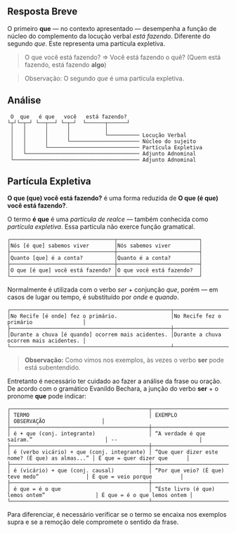 ## Resposta Breve

O primeiro **que** — no contexto apresentado — desempenha a função de núcleo do complemento da locução verbal *está fazendo*. Diferente do segundo *que*. Este representa uma partícula expletiva.

 > O que você está fazendo? => Você está fazendo o quê? (Quem está fazendo, está fazendo **algo**)

 > Observação: O segundo *que* é uma partícula expletiva.

## Análise

     O  que   é que   você   está fazendo?
    └┬┘└─┬─┘ └──┬──┘ └─┬─┘  └──────┬──────┘
     │   │      │      │           │        
     │   │      │      │           └────────── Locução Verbal
     │   │      │      └────────────────────── Núcleo do sujeito
     │   │      └───────────────────────────── Partícula Expletiva
     │   └──────────────────────────────────── Adjunto Adnominal
     └──────────────────────────────────────── Adjunto Adnominal

## Partícula Expletiva

**O que (que) você está fazendo?** é uma forma reduzida de **O que (é que) você está fazendo?**.

O termo **é que** é uma *partícula de realce* — também conhecida como *partícula expletiva*. Essa partícula não exerce função gramatical.

    ┌─────────────────────────────────┬──────────────────────────┐
    │Nós [é que] sabemos viver        │Nós sabemos viver         │
    ├─────────────────────────────────┼──────────────────────────┤
    │Quanto [que] é a conta?          │Quanto é a conta?         │
    ├─────────────────────────────────┼──────────────────────────┤
    │O que [é que] você está fazendo? │O que você está fazendo?  │
    └─────────────────────────────────┴──────────────────────────┘

Normalmente é utilizada com o verbo *ser* + conjunção *que*, porém — em casos de lugar ou tempo, é substituído por *onde* e *quando*.

    ┌───────────────────────────────────────────────────┬────────────────────────────────────────┐
    │No Recife [é onde] fez o primário.                 │No Recife fez o primário                │
    ├───────────────────────────────────────────────────┼────────────────────────────────────────┤
    │Durante a chuva [é quando] ocorrem mais acidentes. │Durante a chuva ocorrem mais acidentes. │
    └───────────────────────────────────────────────────┴────────────────────────────────────────┘

 > **Observação:** Como vimos nos exemplos, às vezes o verbo **ser** pode está subentendido.

Entretanto é necessário ter cuidado ao fazer a análise da frase ou oração. De acordo com o gramático Evanildo Bechara, a junção do verbo **ser** + o pronome **que** pode indicar:

    ┌────────────────────────────────────────────┬─────────────────────────────────────────────────┬─────────────────────────────┐
    │ TERMO                                      │ EXEMPLO                                         │ OBSERVAÇÃO                  │
    ├────────────────────────────────────────────┼─────────────────────────────────────────────────┼─────────────────────────────┤
    │ é + que (conj. integrante)                 │ “A verdade é que saíram.”                       │ --                          │
    ├────────────────────────────────────────────┼─────────────────────────────────────────────────┼─────────────────────────────┤
    │ é (verbo vicário) + que (conj. integrante) │ “Que quer dizer este nome? (É que) as almas...” │ É que = quer dizer que      │
    ├────────────────────────────────────────────┼─────────────────────────────────────────────────┼─────────────────────────────┤
    │ é (vicário) + que (conj. causal)           │ “Por que veio? (É que) teve medo”               │ É que = veio porque         │
    ├────────────────────────────────────────────┼─────────────────────────────────────────────────┼─────────────────────────────┤
    │ é que = é o que                            │ “Este livro (é que) lemos ontem”                │ É que = é o que lemos ontem │
    └────────────────────────────────────────────┴─────────────────────────────────────────────────┴─────────────────────────────┘

Para diferenciar, é necessário verificar se o termo se encaixa nos exemplos supra e se a remoção dele compromete o sentido da frase.
